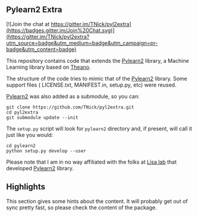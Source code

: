 Pylearn2 Extra
--------------

[![Join the chat at https://gitter.im/TNick/pyl2extra](https://badges.gitter.im/Join%20Chat.svg)](https://gitter.im/TNick/pyl2extra?utm_source=badge&utm_medium=badge&utm_campaign=pr-badge&utm_content=badge)

This repository contains code that extends the [Pylearn2][1] library,
a Machine Learning library based on [Theano][2].

The structure of the code tries to mimic that of the
[Pylearn2][1] library. Some support files (
LICENSE.txt, MANIFEST.in, setup.py, etc) were reused.

[Pylearn2][1] was also added as a submodule, so you can:

    git clone https://github.com/TNick/pyl2extra.git
    cd pyl2extra
    git submodule update --init

The `setup.py` script will look for `pylearn2` directory and, if present,
will call it just like you would:

    cd pylearn2
    python setup.py develop --user

Please note that I am in no way affiliated with
the folks at [Lisa lab][3] that developed [Pylearn2][1] library.

Highlights
----------

This section gives some hints about the content. It will probably
get out of sync pretty fast, so please check the content of the package.




  [1]: https://github.com/lisa-lab/pylearn2 "Pylearn2 GitHub repository"
  [2]: https://github.com/Theano/Theano "Theano - define, optimize, and evaluate mathematical expressions"
  [3]: http://www.iro.umontreal.ca/~lisa/ "Laboratoire d’Informatique des Systèmes Adaptatifs"
